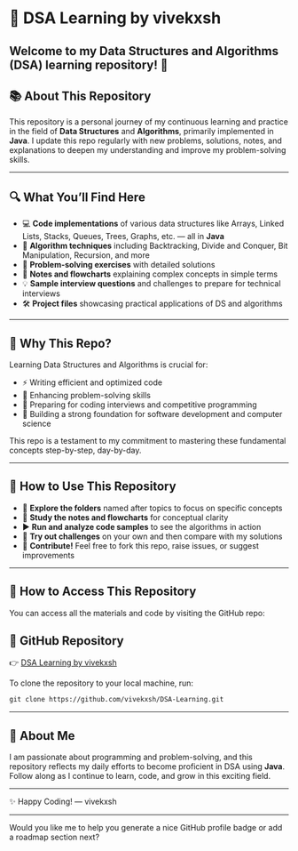 # 🚀 DSA Learning by vivekxsh

## Welcome to my **Data Structures and Algorithms (DSA)** learning repository! 🎉

## 📚 About This Repository

This repository is a personal journey of my continuous learning and practice in the field of **Data Structures** and **Algorithms**, primarily implemented in **Java**. I update this repo regularly with new problems, solutions, notes, and explanations to deepen my understanding and improve my problem-solving skills.

---

## 🔍 What You’ll Find Here

- 💻 **Code implementations** of various data structures like Arrays, Linked Lists, Stacks, Queues, Trees, Graphs, etc. — all in **Java**
- 🧩 **Algorithm techniques** including Backtracking, Divide and Conquer, Bit Manipulation, Recursion, and more
- 🎯 **Problem-solving exercises** with detailed solutions
- 📄 **Notes and flowcharts** explaining complex concepts in simple terms
- 💡 **Sample interview questions** and challenges to prepare for technical interviews
- 🛠️ **Project files** showcasing practical applications of DS and algorithms

---

## 🎯 Why This Repo?

Learning Data Structures and Algorithms is crucial for:

- ⚡ Writing efficient and optimized code
- 🧠 Enhancing problem-solving skills
- 🚀 Preparing for coding interviews and competitive programming
- 🔧 Building a strong foundation for software development and computer science

This repo is a testament to my commitment to mastering these fundamental concepts step-by-step, day-by-day.

---

## 🚀 How to Use This Repository

- 📁 **Explore the folders** named after topics to focus on specific concepts
- 📖 **Study the notes and flowcharts** for conceptual clarity
- ▶️ **Run and analyze code samples** to see the algorithms in action
- 🤔 **Try out challenges** on your own and then compare with my solutions
- 🤝 **Contribute!** Feel free to fork this repo, raise issues, or suggest improvements


---


## 📂 How to Access This Repository

You can access all the materials and code by visiting the GitHub repo:

## 🔗 GitHub Repository

👉 [DSA Learning by vivekxsh](https://github.com/vivekxsh/DSA-Learning)

To clone the repository to your local machine, run:

````markdown
git clone https://github.com/vivekxsh/DSA-Learning.git
````

---

## 👤 About Me

I am passionate about programming and problem-solving, and this repository reflects my daily efforts to become proficient in DSA using **Java**. Follow along as I continue to learn, code, and grow in this exciting field.

---

✨ Happy Coding!
— vivekxsh

---

Would you like me to help you generate a nice GitHub profile badge or add a roadmap section next?

